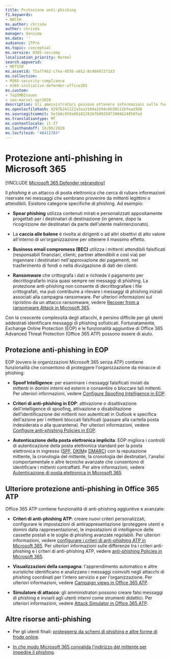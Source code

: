 ```yaml
---
title: Protezione anti-phishing
f1.keywords:
- NOCSH
ms.author: chrisda
author: chrisda
manager: dansimp
ms.date: ''
audience: ITPro
ms.topic: conceptual
ms.service: O365-seccomp
localization_priority: Normal
search.appverid:
- MET150
ms.assetid: 75af74b2-c7ea-4556-a912-8c48e07271d3
ms.collection:
- M365-security-compliance
- m365-initiative-defender-office365
ms.custom:
- TopSMBIssues
- seo-marvel-apr2020
description: Gli amministratori possono ottenere informazioni sulle funzionalità di protezione anti-phishing in Exchange Online Protection (EOP) e Office 365 Advanced Threat Protection (Office 365 ATP).
ms.openlocfilehash: 9297b241122a3aa316da1594c6b30111bfead308
ms.sourcegitcommit: 5e1b8c959a081022826fb09358730096248507ed
ms.translationtype: MT
ms.contentlocale: it-IT
ms.lasthandoff: 10/09/2020
ms.locfileid: "48411783"
---
```

# <a name="anti-phishing-protection-in-microsoft-365"></a>Protezione anti-phishing in Microsoft 365

[!INCLUDE [Microsoft 365 Defender rebranding](../includes/microsoft-defender-for-office.md)]


Il *phishing* è un attacco di posta elettronica che cerca di rubare informazioni riservate nei messaggi che sembrano provenire da mittenti legittimi o attendibili. Esistono categorie specifiche di phishing. Ad esempio:

- **Spear phishing** utilizza contenuti mirati e personalizzati appositamente progettati per i destinatari di destinazione (in genere, dopo la ricognizione dei destinatari da parte dell'utente malintenzionato).

- La **caccia alle balene** è rivolta ai dirigenti o ad altri obiettivi di alto valore all'interno di un'organizzazione per ottenere il massimo effetto.

- **Business email compromess (BEC)** utilizza i mittenti attendibili falsificati (responsabili finanziari, clienti, partner attendibili e così via) per ingannare i destinatari nell'approvazione dei pagamenti, nel trasferimento di fondi o nella divulgazione di dati dei clienti.

- **Ransomware** che crittografa i dati e richiede il pagamento per decrittografarlo inizia quasi sempre nei messaggi di phishing. La protezione anti-phishing non consente di decrittografare i file crittografati, ma può contribuire a rilevare i messaggi di phishing iniziali associati alla campagna ransomware. Per ulteriori informazioni sul ripristino da un attacco ransomware, vedere [Recover from a ransomware Attack in Microsoft 365](recover-from-ransomware.md).

Con la crescente complessità degli attacchi, è persino difficile per gli utenti addestrati identificare messaggi di phishing sofisticati. Fortunatamente, Exchange Online Protection (EOP) e le funzionalità aggiuntive di Office 365 Advanced Threat Protection (Office 365 ATP) possono essere di aiuto.

## <a name="anti-phishing-protection-in-eop"></a>Protezione anti-phishing in EOP

EOP (ovvero le organizzazioni Microsoft 365 senza ATP) contiene funzionalità che consentono di proteggere l'organizzazione da minacce di phishing:

- **Spoof Intelligence**: per esaminare i messaggi falsificati inviati da mittenti in domini interni ed esterni e consentire o bloccare tali mittenti. Per ulteriori informazioni, vedere [Configure Spoofing Intelligence in EOP](learn-about-spoof-intelligence.md).

- **Criteri di anti-phishing in EOP**: attivazione o disattivazione dell'intelligence di spoofing, attivazione o disabilitazione dell'identificazione dei mittenti non autenticati in Outlook e specifica dell'azione per i mittenti bloccati falsificati (passare alla cartella posta indesiderata o alla quarantena). Per ulteriori informazioni, vedere [Configure anti-phishing Policies in EOP](configure-anti-phishing-policies-eop.md).

- **Autenticazione della posta elettronica implicita**: EOP migliora i controlli di autenticazione della posta elettronica standard per la posta elettronica in ingresso ([SPF](set-up-spf-in-office-365-to-help-prevent-spoofing.md), [DKIM](use-dkim-to-validate-outbound-email.md)e [DMARC](use-dmarc-to-validate-email.md)) con la reputazione mittente, la cronologia del mittente, la cronologia dei destinatari, l'analisi comportamentale e altre tecniche avanzate che consentono di identificare i mittenti contraffatti. Per altre informazioni, vedere [Autenticazione di posta elettronica in Microsoft 365](email-validation-and-authentication.md).

## <a name="additional-anti-phishing-protection-in-office-365-atp"></a>Ulteriore protezione anti-phishing in Office 365 ATP

Office 365 ATP contiene funzionalità di anti-phishing aggiuntive e avanzate:

- **Criteri di anti-phishing ATP**: creare nuovi criteri personalizzati, configurare le impostazioni di antirappresentazione (proteggere utenti e domini dalla rappresentazione), le impostazioni di intelligence delle cassette postali e le soglie di phishing avanzate regolabili. Per ulteriori informazioni, vedere [configurare i criteri di anti-phishing ATP in Microsoft 365](configure-atp-anti-phishing-policies.md). Per ulteriori informazioni sulle differenze tra i criteri anti-phishing e i criteri di anti-phishing ATP, vedere [anti-phishing Policies in Microsoft 365](set-up-anti-phishing-policies.md).

- **Visualizzazioni della campagna**: l'apprendimento automatico e altre euristiche identificano e analizzano i messaggi coinvolti negli attacchi di phishing coordinati per l'intero servizio e per l'organizzazione. Per ulteriori informazioni, vedere [Campaign views in Office 365 ATP](campaigns.md).

- **Simulatore di attacco**: gli amministratori possono creare falsi messaggi di phishing e inviarli agli utenti interni come strumenti didattici. Per ulteriori informazioni, vedere [Attack Simulator in Office 365 ATP](attack-simulator.md).

## <a name="other-anti-phishing-resources"></a>Altre risorse anti-phishing

- Per gli utenti finali: [proteggersi da schemi di phishing e altre forme di frode online](https://support.microsoft.com/office/be0de46a-29cd-4c59-aaaf-136cf177d593).

- [In che modo Microsoft 365 convalida l'indirizzo del mittente per impedire il phishing](how-office-365-validates-the-from-address.md).
